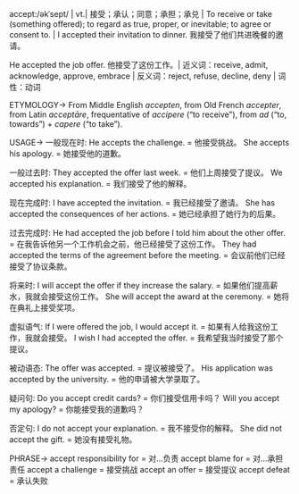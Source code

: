 accept:/əkˈsept/ | vt.| 接受；承认；同意；承担；承兑 | To receive or take (something offered); to regard as true, proper, or inevitable; to agree or consent to. |  I accepted their invitation to dinner. 我接受了他们共进晚餐的邀请。

He accepted the job offer. 他接受了这份工作。| 近义词：receive, admit, acknowledge, approve, embrace | 反义词：reject, refuse, decline, deny | 词性：动词


ETYMOLOGY->
From Middle English *accepten*, from Old French *accepter*, from Latin *acceptāre*, frequentative of *accipere* (“to receive”), from *ad* (“to, towards”) + *capere* (“to take”).


USAGE->
一般现在时:
He accepts the challenge. = 他接受挑战。
She accepts his apology. = 她接受他的道歉。

一般过去时:
They accepted the offer last week. = 他们上周接受了提议。
We accepted his explanation. = 我们接受了他的解释。

现在完成时:
I have accepted the invitation. = 我已经接受了邀请。
She has accepted the consequences of her actions. = 她已经承担了她行为的后果。

过去完成时:
He had accepted the job before I told him about the other offer. = 在我告诉他另一个工作机会之前，他已经接受了这份工作。
They had accepted the terms of the agreement before the meeting. = 会议前他们已经接受了协议条款。

将来时:
I will accept the offer if they increase the salary. = 如果他们提高薪水，我就会接受这份工作。
She will accept the award at the ceremony. = 她将在典礼上接受奖项。

虚拟语气:
If I were offered the job, I would accept it. = 如果有人给我这份工作，我就会接受。
I wish I had accepted the offer. = 我希望我当时接受了那个提议。

被动语态:
The offer was accepted. = 提议被接受了。
His application was accepted by the university. = 他的申请被大学录取了。

疑问句:
Do you accept credit cards? = 你们接受信用卡吗？
Will you accept my apology? = 你能接受我的道歉吗？

否定句:
I do not accept your explanation. = 我不接受你的解释。
She did not accept the gift. = 她没有接受礼物。


PHRASE->
accept responsibility for = 对...负责
accept blame for = 对...承担责任
accept a challenge = 接受挑战
accept an offer = 接受提议
accept defeat = 承认失败
